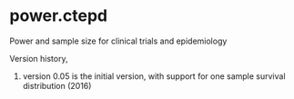 # power.ctepd

Power and sample size for clinical trials and epidemiology

Version history,

1. version 0.05 is the initial version, with support for one sample survival distribution (2016)
